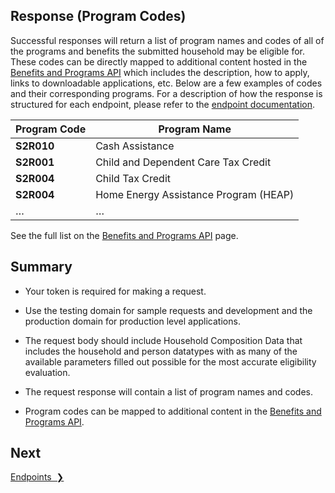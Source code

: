 ## Response (Program Codes)
Successful responses will return a list of program names and codes of all of the programs and benefits the submitted household may be eligible for. These codes can be directly mapped to additional content hosted in the [Benefits and Programs API](https://data.cityofnewyork.us/Social-Services/Benefits-and-Programs-API/2j8u-wtju) which includes the description, how to apply, links to downloadable applications, etc. Below are a few examples of codes and their corresponding programs. For a description of how the response is structured for each endpoint, please refer to the [endpoint documentation](endpoints).
  
|Program Code|Program Name|
|---|---|
| <b>S2R010</b> | Cash Assistance |
| <b>S2R001</b> | Child and Dependent Care Tax Credit |
| <b>S2R004</b> | Child Tax Credit |
| <b>S2R004</b> | Home Energy Assistance Program (HEAP) |
|…|…|

<div class="mb-2"></div>

See the full list on the [Benefits and Programs API](https://data.cityofnewyork.us/Social-Services/Benefits-and-Programs-API/2j8u-wtju) page.

## Summary
* Your token is required for making a request.

* Use the testing domain for sample requests and development and the production domain for production level applications.

* The request body should include Household Composition Data that includes the household and person datatypes with as many of the available
parameters filled out possible for the most accurate eligibility evaluation.

* The request response will contain a list of program names and codes.

* Program codes can be mapped to additional content in the [Benefits and Programs API](https://data.cityofnewyork.us/Social-Services/Benefits-and-Programs-API/2j8u-wtju).

## Next

<a href="endpoints" title="Endpoints" class="btn color-secondary-button">Endpoints&nbsp;&nbsp;❯</a>
